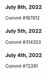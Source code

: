 ### July 8th, 2022

Commit #187812

### July 5th, 2022

Commit #314353


### July 4th, 2022

Commit #72281
